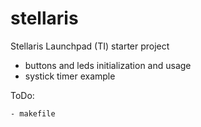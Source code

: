 stellaris
=========

Stellaris Launchpad (TI) starter project

- buttons and leds initialization and usage
- systick timer example

ToDo:

	- makefile